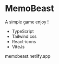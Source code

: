 # MemoBeast

A simple game enjoy !

* TypeScript
* Tailwind css
* React-icons
* ViteJs



memobeast.netlify.app
